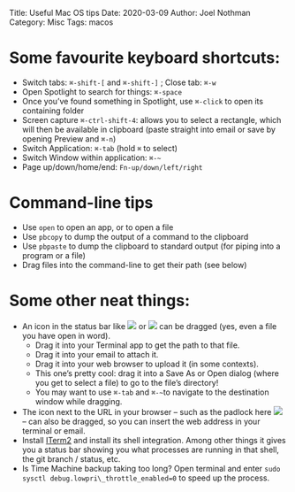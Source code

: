 Title: Useful Mac OS tips
Date: 2020-03-09
Author: Joel Nothman
Category: Misc
Tags: macos

# Some favourite keyboard shortcuts:

* Switch tabs: `⌘-shift-[` and `⌘-shift-]` ; Close tab: `⌘-w`
* Open Spotlight to search for things: `⌘-space`
* Once you’ve found something in Spotlight, use `⌘-click` to open its containing folder
* Screen capture `⌘-ctrl-shift-4`: allows you to select a rectangle, which will then be available in clipboard (paste straight into email or save by opening Preview and `⌘-n`)
* Switch Application: `⌘-tab` (hold `⌘` to select)
* Switch Window within application: `⌘-~`
* Page up/down/home/end: `Fn-up/down/left/right`

# Command-line tips

* Use `open` to open an app, or to open a file
* Use `pbcopy` to dump the output of a command to the clipboard
* Use `pbpaste` to dump the clipboard to standard output (for piping into a program or a file)
* Drag files into the command-line to get their path (see below)

# Some other neat things:

* An icon in the status bar like ![]({attach}images/mac_tips/word_doc.png) or ![]({attach}images/mac_tips/folder.png) can be dragged (yes, even a file you have open in word).
    * Drag it into your Terminal app to get the path to that file.
    * Drag it into your email to attach it.
    * Drag it into your web browser to upload it (in some contexts).
    * This one’s pretty cool: drag it into a Save As or Open dialog (where you get to select a file) to go to the file’s directory!
    * You may want to use `⌘-tab` and `⌘-~`to navigate to the destination window while dragging.
* The icon next to the URL in your browser – such as the padlock here ![]({attach}images/mac_tips/padlock.png) – can also be dragged, so you can insert the web address in your terminal or email.
* Install [ITerm2](https://www.iterm2.com/) and install its shell integration. Among other things it gives you a status bar showing you what processes 
  are running in that shell, the git branch / status, etc.
* Is Time Machine backup taking too long? Open terminal and enter `sudo sysctl debug.lowpri\_throttle_enabled=0` to speed up the process.
 
